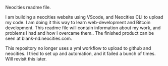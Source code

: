 Neocities readme file.

I am building a neocities website using VScode, and Neocities CLI to upload my code. I am doing it this way to learn web-development and Bitcoin development. This readme file will contain information about my work, and problems I had and how I overcame them.. The finished product can be seen at blank-nd.neocities.com.  

This repository no longer uses a yml workflow to upload to github and neocities. I tried to set up and automation, and it failed a bunch of times. Will revisit this later.


